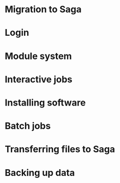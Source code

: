 # Migration to Saga

# Login

# Module system

# Interactive jobs

# Installing software

# Batch jobs

# Transferring files to Saga

# Backing up data